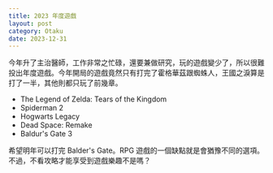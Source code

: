 ```yaml
---
title: 2023 年度遊戲
layout: post
category: Otaku
date: 2023-12-31
---
```

今年升了主治醫師，工作非常之忙碌，還要兼做研究，玩的遊戲變少了，所以很難投出年度遊戲。今年開局的遊戲竟然只有打完了霍格華茲跟蜘蛛人，王國之淚算是打了一半，其他則都只玩了前幾章。

- The Legend of Zelda: Tears of the Kingdom
- Spiderman 2
- Hogwarts Legacy
- Dead Space: Remake
- Baldur's Gate 3

希望明年可以打完 Balder's Gate。RPG 遊戲的一個缺點就是會猶豫不同的選項。不過，不看攻略才能享受到遊戲樂趣不是嗎？